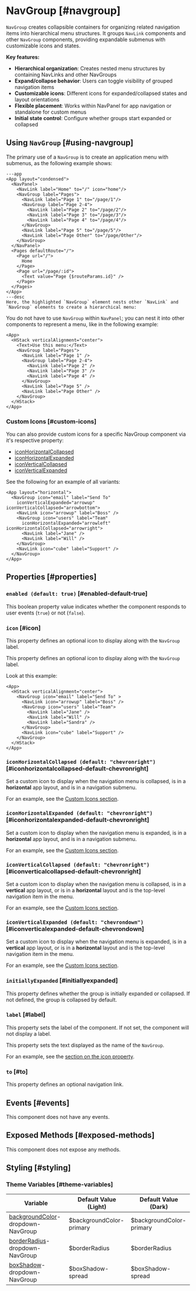 # NavGroup [#navgroup]

`NavGroup` creates collapsible containers for organizing related navigation items into hierarchical menu structures. It groups `NavLink` components and other `NavGroup` components, providing expandable submenus with customizable icons and states.

**Key features:**
- **Hierarchical organization**: Creates nested menu structures by containing NavLinks and other NavGroups
- **Expand/collapse behavior**: Users can toggle visibility of grouped navigation items
- **Customizable icons**: Different icons for expanded/collapsed states and layout orientations
- **Flexible placement**: Works within NavPanel for app navigation or standalone for custom menus
- **Initial state control**: Configure whether groups start expanded or collapsed

## Using `NavGroup` [#using-navgroup]

The primary use of a `NavGroup` is to create an application menu with submenus, as the following example shows:

```xmlui-pg copy display name="Example: NavGroup in App" height="230px"
---app
<App layout="condensed">
  <NavPanel>
    <NavLink label="Home" to="/" icon="home"/>
    <NavGroup label="Pages">
      <NavLink label="Page 1" to="/page/1"/>
      <NavGroup label="Page 2-4">
        <NavLink label="Page 2" to="/page/2"/>
        <NavLink label="Page 3" to="/page/3"/>
        <NavLink label="Page 4" to="/page/4"/>
      </NavGroup>
      <NavLink label="Page 5" to="/page/5"/>
      <NavLink label="Page Other" to="/page/Other"/>
    </NavGroup>
  </NavPanel>
  <Pages defaultRoute="/">
    <Page url="/">
      Home
    </Page>
    <Page url="/page/:id">
      <Text value="Page {$routeParams.id}" />
    </Page>
  </Pages>
</App>
---desc
Here, the highlighted `NavGroup` element nests other `NavLink` and `NavGroup` elements to create a hierarchical menu:
```

You do not have to use `NavGroup` within `NavPanel`; you can nest it into other components to represent a menu, like in the following example:

```xmlui-pg copy display name="Example: NavGroup in a Stack" height="230px"
<App>
  <HStack verticalAlignment="center">
    <Text>Use this menu:</Text>
    <NavGroup label="Pages">
      <NavLink label="Page 1" />
      <NavGroup label="Page 2-4">
        <NavLink label="Page 2" />
        <NavLink label="Page 3" />
        <NavLink label="Page 4" />
      </NavGroup>
      <NavLink label="Page 5" />
      <NavLink label="Page Other" />
    </NavGroup>
  </HStack>
</App>
```

### Custom Icons [#custom-icons]

You can also provide custom icons for a specific NavGroup component via it's respective property:
- [iconHorizontalCollapsed](#iconHorizontalCollapsed)
- [iconHorizontalExpanded](#iconHorizontalExpanded)
- [iconVerticalCollapsed](#iconVerticalCollapsed)
- [iconVerticalExpanded](#iconVerticalExpanded)

See the following for an example of all variants:

```xmlui-pg copy display name="Example: custom icons in horizontal layout" height="200px"
<App layout="horizontal">
  <NavGroup icon="email" label="Send To"
    iconVerticalExpanded="arrowup" iconVerticalCollapsed="arrowbottom">
    <NavLink icon="arrowup" label="Boss" />
    <NavGroup icon="users" label="Team"
      iconHorizontalExpanded="arrowleft" iconHorizontalCollapsed="arrowright">
      <NavLink label="Jane" />
      <NavLink label="Will" />
    </NavGroup>
    <NavLink icon="cube" label="Support" />
  </NavGroup>
</App>
```

## Properties [#properties]

### `enabled (default: true)` [#enabled-default-true]

This boolean property value indicates whether the component responds to user events (`true`) or not (`false`).

### `icon` [#icon]

This property defines an optional icon to display along with the `NavGroup` label.

This property defines an optional icon to display along with the `NavGroup` label.

Look at this example:

```xmlui-pg copy {3, 5} display name="Example: label and icon" height="230px"
<App>
  <HStack verticalAlignment="center">
    <NavGroup icon="email" label="Send To" >
      <NavLink icon="arrowup" label="Boss" />
      <NavGroup icon="users" label="Team">
        <NavLink label="Jane" />
        <NavLink label="Will" />
        <NavLink label="Sandra" />
      </NavGroup>
      <NavLink icon="cube" label="Support" />
    </NavGroup>
  </HStack>
</App>
```

### `iconHorizontalCollapsed (default: "chevronright")` [#iconhorizontalcollapsed-default-chevronright]

Set a custom icon to display when the navigation menu is collapsed, is in a **horizontal** app layout, and is in a navigation submenu.

For an example, see the [Custom Icons section](#custom-icons).

### `iconHorizontalExpanded (default: "chevronright")` [#iconhorizontalexpanded-default-chevronright]

Set a custom icon to display when the navigation menu is expanded, is in a **horizontal** app layout, and is in a navigation submenu.

For an example, see the [Custom Icons section](#custom-icons).

### `iconVerticalCollapsed (default: "chevronright")` [#iconverticalcollapsed-default-chevronright]

Set a custom icon to display when the navigation menu is collapsed, is in a **vertical** app layout, or is in a **horizontal** layout and is the top-level navigation item in the menu.

For an example, see the [Custom Icons section](#custom-icons).

### `iconVerticalExpanded (default: "chevrondown")` [#iconverticalexpanded-default-chevrondown]

Set a custom icon to display when the navigation menu is expanded, is in a **vertical** app layout, or is in a **horizontal** layout and is the top-level navigation item in the menu.

For an example, see the [Custom Icons section](#custom-icons).

### `initiallyExpanded` [#initiallyexpanded]

This property defines whether the group is initially expanded or collapsed. If not defined, the group is collapsed by default.

### `label` [#label]

This property sets the label of the component.  If not set, the component will not display a label.

This property sets the text displayed as the name of the `NavGroup`.

For an example, see the [section on the icon property](#icon).

### `to` [#to]

This property defines an optional navigation link.

## Events [#events]

This component does not have any events.

## Exposed Methods [#exposed-methods]

This component does not expose any methods.

## Styling [#styling]

### Theme Variables [#theme-variables]

| Variable | Default Value (Light) | Default Value (Dark) |
| --- | --- | --- |
| [backgroundColor](../styles-and-themes/common-units/#color)-dropdown-NavGroup | $backgroundColor-primary | $backgroundColor-primary |
| [borderRadius](../styles-and-themes/common-units/#border-rounding)-dropdown-NavGroup | $borderRadius | $borderRadius |
| [boxShadow](../styles-and-themes/common-units/#boxShadow)-dropdown-NavGroup | $boxShadow-spread | $boxShadow-spread |
